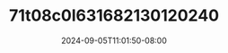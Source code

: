 --- 
title: "71t08c0l631682130120240"
description: "video   71t08c0l631682130120240 dood full vidio terbaru"
date: 2024-09-05T11:01:50-08:00
file_code: "yq32b1s3t8u0"
draft: false
cover: "ijvx9z1bxptlm7yh.jpg"
tags: ["indo", "bokep-indo", "bokep-viral", "bokep-ig"]
length: 249
fld_id: "1483856"
foldername: "Amelia"
categories: ["Amelia"]
views: 0
---
